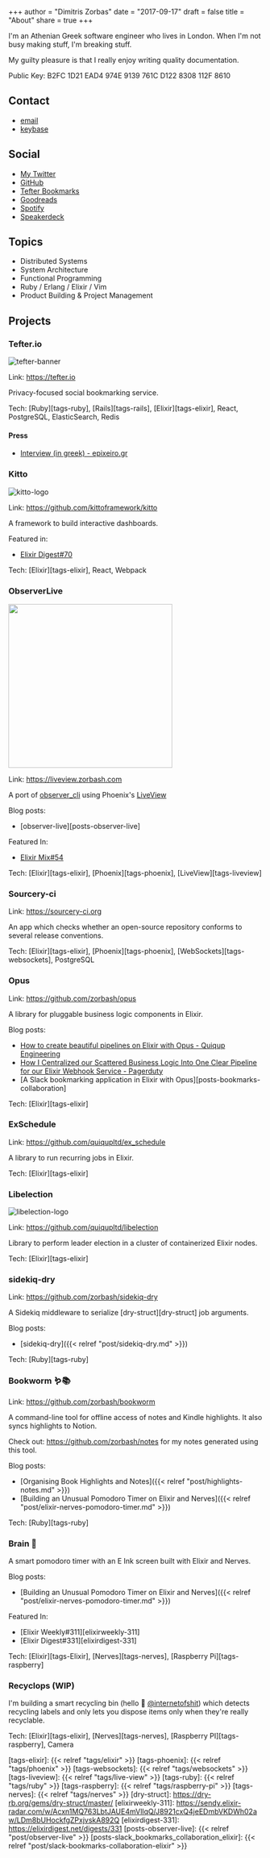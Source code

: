 +++
author = "Dimitris Zorbas"
date = "2017-09-17"
draft = false
title = "About"
share = true
+++

I'm an Athenian G<s>r</s>eek software engineer who lives in London.
When I'm not busy making stuff, I'm breaking stuff.

My guilty pleasure is that I really enjoy writing quality documentation.

Public Key: B2FC 1D21 EAD4 974E 9139 761C D122 8308 112F 8610

## Contact

* [email](mailto:dimitrisplusplus@gmail.com)
* [keybase](https://keybase.io/zorbash)

## Social

* [My Twitter](https://twitter.com/_zorbash)
* [GitHub](https://github.com/zorbash)
* [Tefter Bookmarks](https://tefter.io/zorbash)
* [Goodreads](https://www.goodreads.com/user/show/13437694-dimitrios)
* [Spotify](https://open.spotify.com/user/1199970281?si=7uPPJY3lQWmT8dAdyvzwSw)
* [Speakerdeck](https://speakerdeck.com/zorbash)

## Topics

* Distributed Systems
* System Architecture
* Functional Programming
* Ruby / Erlang / Elixir / Vim
* Product Building & Project Management

## Projects

### Tefter.io

![tefter-banner](/images/about/tefter_banner1.jpg)

Link: https://tefter.io

Privacy-focused social bookmarking service.

Tech: [Ruby][tags-ruby], [Rails][tags-rails], [Elixir][tags-elixir], React, PostgreSQL, ElasticSearch, Redis

#### Press

* [Interview (in greek) - epixeiro.gr](http://www.epixeiro.gr/article/130218)

### Kitto

![kitto-logo](/images/about/kitto.png)

Link: https://github.com/kittoframework/kitto

A framework to build interactive dashboards.

Featured in:

* [Elixir Digest#70](https://elixirdigest.net/digests/70)

Tech: [Elixir][tags-elixir], React, Webpack

### ObserverLive

<img class="observer_live" src="/images/about/observer_live.png"/>

Link: https://liveview.zorbash.com

A port of [observer_cli](https://github.com/zhongwencool/observer_cli)
using Phoenix's [LiveView](https://github.com/phoenixframework/phoenix_live_view)

Blog posts:

* [observer-live][posts-observer-live]

Featured In:

* [Elixir Mix#54](https://elixirmix.com/54)

Tech: [Elixir][tags-elixir], [Phoenix][tags-phoenix], [LiveView][tags-liveview]

### Sourcery-ci

Link: https://sourcery-ci.org

An app which checks whether an open-source repository conforms to
several release conventions.

Tech: [Elixir][tags-elixir], [Phoenix][tags-phoenix], [WebSockets][tags-websockets], PostgreSQL

### Opus

Link: https://github.com/zorbash/opus

A library for pluggable business logic components in Elixir.

Blog posts:

* [How to create beautiful pipelines on Elixir with Opus - Quiqup Engineering](https://medium.com/quiqup-engineering/how-to-create-beautiful-pipelines-on-elixir-with-opus-f0b688de8994)
* [How I Centralized our Scattered Business Logic Into One Clear Pipeline for our Elixir Webhook Service - Pagerduty](https://www.pagerduty.com/eng/elixir-webhook-service/)
* [A Slack bookmarking application in Elixir with Opus][posts-bookmarks-collaboration]

Tech: [Elixir][tags-elixir]

### ExSchedule

Link: https://github.com/quiqupltd/ex_schedule

A library to run recurring jobs in Elixir.

Tech: [Elixir][tags-elixir]

### Libelection

![libelection-logo](/images/about/libelection.png)

Link: https://github.com/quiqupltd/libelection

Library to perform leader election in a cluster of containerized Elixir nodes.

Tech: [Elixir][tags-elixir]

### sidekiq-dry

Link: https://github.com/zorbash/sidekiq-dry

A Sidekiq middleware to serialize [dry-struct][dry-struct] job arguments.

Blog posts:

* [sidekiq-dry]({{< relref "post/sidekiq-dry.md" >}})

Tech: [Ruby][tags-ruby]

### Bookworm 🪱📚

Link: https://github.com/zorbash/bookworm

A command-line tool for offline access of notes and Kindle highlights.
It also syncs highlights to Notion.

Check out: https://github.com/zorbash/notes for my notes generated using this tool.

Blog posts:

* [Organising Book Highlights and Notes]({{< relref "post/highlights-notes.md" >}})
* [Building an Unusual Pomodoro Timer on Elixir and Nerves]({{< relref "post/elixir-nerves-pomodoro-timer.md" >}})

Tech: [Ruby][tags-ruby]

### Brain 🧠

A smart pomodoro timer with an E Ink screen built with Elixir and Nerves.

Blog posts:

* [Building an Unusual Pomodoro Timer on Elixir and Nerves]({{< relref "post/elixir-nerves-pomodoro-timer.md" >}})

Featured In:

* [Elixir Weekly#311][elixirweekly-311]
* [Elixir Digest#331][elixirdigest-331]

Tech: [Elixir][tags-Elixir], [Nerves][tags-nerves], [Raspberry Pi][tags-raspberry]

### Recyclops (WIP)

I'm building a smart recycling bin (hello 👋 [@internetofshit](https://twitter.com/internetofshit)) which detects recycling labels and
only lets you dispose items only when they're really recyclable.

Tech: [Elixir][tags-elixir], [Nerves][tags-nerves], [Raspberry PI][tags-raspberry], Camera

[tags-elixir]: {{< relref "tags/elixir" >}}
[tags-phoenix]: {{< relref "tags/phoenix" >}}
[tags-websockets]: {{< relref "tags/websockets" >}}
[tags-liveview]: {{< relref "tags/live-view" >}}
[tags-ruby]: {{< relref "tags/ruby" >}}
[tags-raspberry]: {{< relref "tags/raspberry-pi" >}}
[tags-nerves]: {{< relref "tags/nerves" >}}
[dry-struct]: https://dry-rb.org/gems/dry-struct/master/
[elixirweekly-311]: https://sendy.elixir-radar.com/w/Acxn1MQ763LbtJAUE4mVlIqQ/J8921cxQ4jeEDmbVKDWh02aw/LDm8bUHockfgZPxjvskA892Q
[elixirdigest-331]: https://elixirdigest.net/digests/331
[posts-observer-live]: {{< relref "post/observer-live" >}}
[posts-slack_bookmarks_collaboration_elixir]: {{< relref "post/slack-bookmarks-collaboration-elixir" >}}

<style>
  img.observer_live {
    height: 325px;
  }
</style>
